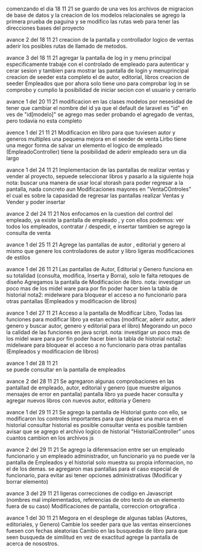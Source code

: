 comenzando el dia 18 11 21
    se guardo de una ves los archivos de migracion de base de datos y la creacion de los modelos relacionales
    se agrego la primera prueba de paguina
    y se modifico las rutas web para tener las direcciones bases del proyecto
    
avance 2 del 18 11 21
    creacion de la pantalla y controllador logico de ventas
    aderir los posibles rutas de llamado de metodos.

avance 3 del 18 11 21
    agregar la pantalla de log in y menu principal
    especificamente trabaje con el controlado de empleado para autenticar y cerar sesion y tambien para mostrar las pantalla de login y menuprincipal
    creacion de seeder esta completo el de autor, editorial, libros
    creacion de seeder Empleados que por ahora solo tiene uno para comprobar log in
    se comprobo y cumplio la posibilidad de iniciar secion con el usuario y cerrarlo

avance 1 del 20 11 21
    modificacion en las clases modelos por nesesidad de tener que cambiar el nombre del id ya que el default de laravel es "id" en ves de "id[modelo]"
    se agrego mas seder probando el agregado de ventas, pero todavia no esta completo

avence 1 del 21 11 21
    Modificacion en libro para que tuviesen autor y generos multiples
    una pequena mejora en el seeder de venta
    Lirbo tiene una megor forma de salvar un elemento
    el logico de empleado (EmpleadoController) tiene la posibilidad de aderir empleado
    sera un dia largo

avance 1 del 24 11 21
    Implementacion de las pantallas de realizar ventas y vender al proyecto, sepuede seleccionar libros y pasarlo a la siguiente hoja
    nota: buscar una manera de usar local storash para poder regresar a la pantalla, nada concreto aun
    Modificaciones mayores en "VentaCOntroles" el cual es sobre la capasidad de regresar las pantallas realizar Ventas y Vender y poder insertar

avance 2 del 24 11 21
    Nos enfocamos en la cuestion del control del empleado, ya existe la pantalla de empleado , y con ellos podemos: ver todos los empleados, contratar / despedir, e insertar
    tambien se agrego la consulta de venta

avance 1 del 25 11 21
    Agrege las pantallas de autor , editorial y genero al mismo que genere los controladores de autor y libro
    ligeras modificaciones de estilos

avance 1 del 26 11 21
    Las pantallas de Autor, Editorial y Genero funciona en su totalidad (consulta, modifica, Inserta y Borra), solo le falta retoques de diseño
    Agregamos la pantalla de Modificacion de libro.
    nota: investigar un poco mas de los midel ware para por fin poder hacer bien la tabla de historial
    nota2: midelware para bloquear el acceso a no funcionario para otras pantallas (Empleados y modificacion de libros)

avance 1 del 27 11 21
    Acceso a la pantalla de Modificar Libro, Todas las funciones para modificar libro ya estan echas (modificar, aderir autor, aderir genero y buscar autor, genero y editorial para el libro)
    Megorando un poco la calidad de las funciones en java script.
    nota: investigar un poco mas de los midel ware para por fin poder hacer bien la tabla de historial
    nota2: midelware para bloquear el acceso a no funcionario para otras pantallas (Empleados y modificacion de libros)

avance 1 del 28 11 21  
    se puede consultar en la pantalla de empleados

avance 2 del 28 11 21
    Se agregaron algunas comprobaciones en las pantallad de empleado, autor, editorial y genero (que muestre algunos mensajes de error en pantalla)
    pantalla libro ya puede hacer consulta y agregar nuevos libros con nuevos autor, editoria y Genero
    
avance 1 del 29 11 21
    Se agrego la pantalla de Historial gunto con ello, se modificaron los controles importantes para que dejase una marca en el historial
    consultar historial es posible
    consultar venta es posible
    tambien avisar que se agrego el archivo logico de historial "HistorialController"
    unos cuantos cambion en los archivos js

avance 2 del 29 11 21
    Se agrego la diferensacion entre ser un empleado funcionario y un empleado administrador, un funcionario ya no puede ver la pantalla de Empleados y el historial solo muestra su propia informacion, no el de los demas.
    se agregaron mas pantallas para el caso especial de funcionario, para evitar asi tener opciones administrativas (Modificar y borrar elemento)

avance 3 del 29 11 21
    ligeras correcciones de codigo en Javascript (nombres mal implementados, referencias de otro texto de un elemento fuera de su caso)
    Modificaciones de pantalla, correccion ortografica .

avance 1 del 30 11 21
    Megora en el despliege de algunas tablas (Autores, editoriales, y Genero)
    Cambie los seeder para que las ventas einserciones fuesen con fechas aleatorias
    Cambio en las busquedas de libro para que seen busqueda de similitud en vez de exactitud
    agrege la pantalla de acerca de nosostros.
